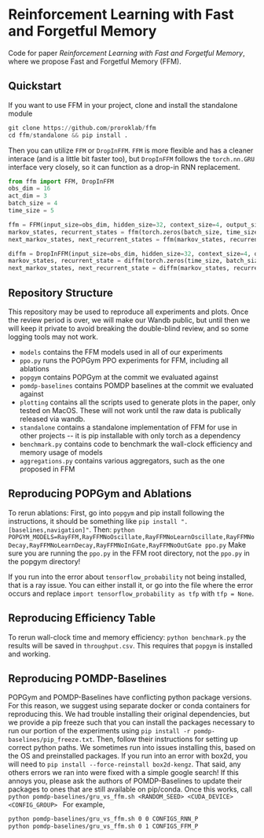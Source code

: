 # Reinforcement Learning with Fast and Forgetful Memory 
Code for paper _Reinforcement Learning with Fast and Forgetful Memory_, where we propose Fast and Forgetful Memory (FFM).

## Quickstart
If you want to use FFM in your project, clone and install the standalone module
```python
git clone https://github.com/proroklab/ffm
cd ffm/standalone && pip install .
```
Then you can utilize `FFM` or `DropInFFM`. `FFM` is more flexible and has a cleaner interace (and is a little bit faster too), but `DropInFFM` follows the `torch.nn.GRU` interface very closely, so it can function as a drop-in RNN replacement.

```python
from ffm import FFM, DropInFFM
obs_dim = 16
act_dim = 3
batch_size = 4
time_size = 5

ffm = FFM(input_size=obs_dim, hidden_size=32, context_size=4, output_size=act_dim)
markov_states, recurrent_states = ffm(torch.zeros(batch_size, time_size, obs_dim))
next_markov_states, next_recurrent_states = ffm(markov_states, recurrent_states)

diffm = DropInFFM(input_size=obs_dim, hidden_size=32, context_size=4, output_size=act_dim, batch_first=False)
markov_states, recurrent_state = diffm(torch.zeros(time_size, batch_size, obs_dim))
next_markov_states, next_recurrent_state = diffm(markov_states, recurrent_state)
```

## Repository Structure
This repository may be used to reproduce all experiments and plots. Once the review period is over, we will make our Wandb public, but until then we will keep it private to avoid breaking the double-blind review, and so some logging tools may not work.

- `models` contains the FFM models used in all of our experiments
- `ppo.py` runs the POPGym PPO experiments for FFM, including all ablations
- `popgym` contains POPGym at the commit we evaluated against
- `pomdp-baselines` contains POMDP baselines at the commit we evaluated against
- `plotting` contains all the scripts used to generate plots in the paper, only tested on MacOS. These will not work until the raw data is publically released via wandb.
- `standalone` contains a standalone implementation of FFM for use in other projects -- it is pip installable with only torch as a dependency
- `benchmark.py` contains code to benchmark the wall-clock efficiency and memory usage of models
- `aggregations.py` contains various aggregators, such as the one proposed in FFM

## Reproducing POPGym and Ablations
To rerun ablations:
First, go into `popgym` and pip install following the instructions, it should be something like `pip install ".[baselines,navigation]"`. Then:
`python POPGYM_MODELS=RayFFM,RayFFMNoOscillate,RayFFMNoLearnOscillate,RayFFMNoDecay,RayFFMNoLearnDecay,RayFFMNoInGate,RayFFMNoOutGate ppo.py`
Make sure you are running the `ppo.py` in the FFM root directory, not the `ppo.py` in the popgym directory! 

If you run into the error about `tensorflow_probability` not being installed, that is a ray issue. You can either install it, or go into the file where the error occurs and replace `import tensorflow_probability as tfp` with `tfp = None`.

## Reproducing Efficiency Table
To rerun wall-clock time and memory efficiency:
`python benchmark.py`
the results will be saved in `throughput.csv`. This requires that `popgym` is installed and working.

## Reproducing POMDP-Baselines
POPGym and POMDP-Baselines have conflicting python package versions. For this reason, we suggest using separate docker or conda containers for reproducing this. We had trouble installing their original dependencies, but we provide a pip freeze such that you can install the packages necessary to run our portion of the experiments using
`pip install -r pomdp-baselines/pip_freeze.txt`. Then, follow their instructions for setting up correct python paths. We sometimes run into issues installing this, based on the OS and preinstalled packages. If you run into an error with box2d, you will need to `pip install --force-reinstall box2d-kengz`. That said, any others errors we ran into were fixed with a simple google search! If this annoys you, please ask the authors of POMDP-Baselines to update their packages to ones that are still available on pip/conda. Once this works, call
`python pomdp-baselines/gru_vs_ffm.sh <RANDOM_SEED> <CUDA_DEVICE> <CONFIG_GROUP> `
For example,
```bash
python pomdp-baselines/gru_vs_ffm.sh 0 0 CONFIGS_RNN_P
python pomdp-baselines/gru_vs_ffm.sh 0 1 CONFIGS_FFM_P
```
